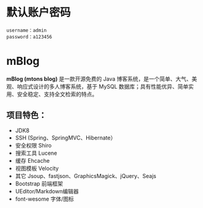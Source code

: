 # 默认账户密码

```
username：admin
password：a123456
```

# mBlog

**mBlog (mtons blog)** 是一款开源免费的 Java 博客系统，是一个简单、大气、美观、响应式设计的多人博客系统，基于 MySQL 数据库；具有性能优异、简单实用、安全稳定、支持全文检索的特点。

## 项目特色：

- JDK8
- SSH (Spring、SpringMVC、Hibernate）
- 安全权限 Shiro
- 搜索工具 Lucene
- 缓存 Ehcache
- 视图模板 Velocity
- 其它 Jsoup、fastjson、GraphicsMagick、jQuery、Seajs
- Bootstrap 前端框架
- UEditor/Markdown编辑器
- font-wesome 字体/图标
